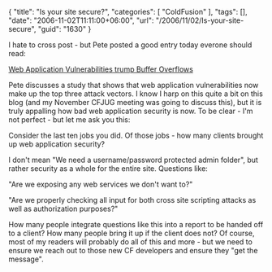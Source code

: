 {
	"title": "Is your site secure?",
	"categories": [
		"ColdFusion"
	],
	"tags": [],
	"date": "2006-11-02T11:11:00+06:00",
	"url": "/2006/11/02/Is-your-site-secure",
	"guid": "1630"
}

I hate to cross post - but Pete posted a good entry today everone should read:

<a href="http://www.petefreitag.com/item/593.cfm">Web Application Vulnerabilities trump Buffer Overflows</a>

Pete discusses a study that shows that web application vulnerabilities now make up the top three attack vectors. I know I harp on this quite a bit on this blog (and my November CFJUG meeting was going to discuss this), but it is truly appalling how bad web application security is now. To be clear - I'm not perfect - but let me ask you this:

Consider the last ten jobs you did. Of those jobs - how many clients brought up web application security?

I don't mean "We need a username/password protected admin folder", but rather security as a whole for the entire site. Questions like:

"Are we exposing any web services we don't want to?"

"Are we properly checking all input for both cross site scripting attacks as well as authorization purposes?"

How many people integrate questions like this into a report to be handed off to a client? How many people bring it up if the client does not? Of course, most of my readers will probably do all of this and more - but we need to ensure we reach out to those new CF developers and ensure they "get the message".